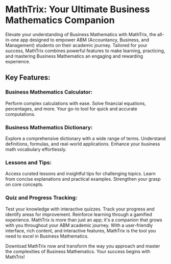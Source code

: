 # MathTrix: Your Ultimate Business Mathematics Companion

Elevate your understanding of Business Mathematics with MathTrix, the all-in-one app designed to empower ABM (Accountancy, Business, and Management) students on their academic journey. Tailored for your success, MathTrix combines powerful features to make learning, practicing, and mastering Business Mathematics an engaging and rewarding experience.

## Key Features:

### Business Mathematics Calculator:
Perform complex calculations with ease.
Solve financial equations, percentages, and more.
Your go-to tool for quick and accurate computations.

### Business Mathematics Dictionary:
Explore a comprehensive dictionary with a wide range of terms.
Understand definitions, formulas, and real-world applications.
Enhance your business math vocabulary effortlessly.

### Lessons and Tips:
Access curated lessons and insightful tips for challenging topics.
Learn from concise explanations and practical examples.
Strengthen your grasp on core concepts.

### Quiz and Progress Tracking:
Test your knowledge with interactive quizzes.
Track your progress and identify areas for improvement.
Reinforce learning through a gamified experience.
MathTrix is more than just an app; it's a companion that grows with you throughout your ABM academic journey. With a user-friendly interface, rich content, and interactive features, MathTrix is the tool you need to excel in Business Mathematics.

Download MathTrix now and transform the way you approach and master the complexities of Business Mathematics. Your success begins with MathTrix!
